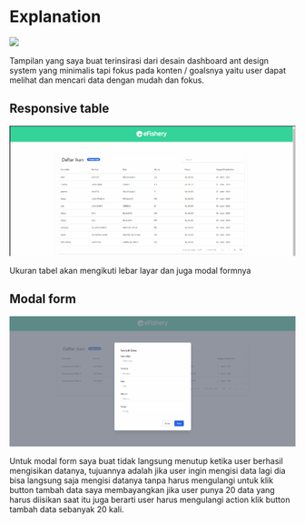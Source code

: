 # Explanation

![](/public/screenshot_81)

Tampilan yang saya buat terinsirasi dari desain dashboard ant design system yang minimalis tapi fokus pada konten / goalsnya yaitu user dapat melihat dan mencari data dengan mudah dan fokus. 

## Responsive table
![](/public/capture2.gif)

Ukuran tabel akan mengikuti lebar layar dan juga modal formnya

## Modal form
![](/public/capture.gif)

Untuk modal form saya buat tidak langsung menutup ketika user berhasil mengisikan datanya, tujuannya adalah jika user ingin mengisi data lagi dia bisa langsung saja mengisi datanya tanpa harus mengulangi untuk klik button tambah data saya membayangkan jika user punya 20 data yang harus diisikan saat itu juga berarti user harus mengulangi action klik button tambah data sebanyak 20 kali.